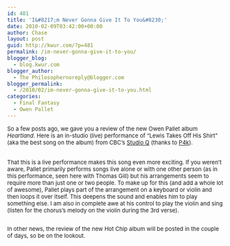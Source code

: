```yaml
---
id: 481
title: 'I&#8217;m Never Gonna Give It To You&#8230;'
date: 2010-02-09T03:42:00+00:00
author: Chase
layout: post
guid: http://kwur.com/?p=481
permalink: /im-never-gonna-give-it-to-you/
blogger_blog:
  - blog.kwur.com
blogger_author:
  - The Philosophernoreply@blogger.com
blogger_permalink:
  - /2010/02/im-never-gonna-give-it-to-you.html
categories:
  - Final Fantasy
  - Owen Pallet
---
```

<div class="pf-content">
  <p>
    <span class="Apple-style-span" style="font-size: small;">So a few posts ago, we gave you a review of the new Owen Pallet album </span><i><span class="Apple-style-span" style="font-size: small;">Heartland</span></i><span class="Apple-style-span" style="font-size: small;">. Here is an in-studio (live) performance of &#8220;Lewis Takes Off His Shirt&#8221; (aka the best song on the album) from CBC&#8217;s <a href="http://www.cbc.ca/q/">Studio Q</a> (thanks to </span><a href="http://www.pitchfork.com"><span class="Apple-style-span" style="font-size: small;">P4k</span></a><span class="Apple-style-span" style="font-size: small;">).</span>
  </p>
  
  <div>
    <span class="Apple-style-span" style="font-size: small;"><br /></span>
  </div>
  
  <div>
    <span class="Apple-style-span" style="font-size: small;">That this is a live performance makes this song even more exciting. If you weren&#8217;t aware, Pallet primarily performs songs live alone or with one other person (as in this performance, seen here with Thomas Gill) but his arrangements seem to require more than just one or two people. To make up for this (and add a whole lot of awesome), Pallet plays part of the arrangement on a keyboard or violin and then loops it over itself. This deepens the sound and enables him to play something else. I am also in complete awe at his control to play the violin and sing (listen for the chorus&#8217;s melody on the violin during the 3rd verse).</span>
  </div>
  
  <div>
    <span class="Apple-style-span" style="font-size: small;"><br /></span>
  </div>
  
  <div>
    <span class="Apple-style-span" style="font-size: small;"><span class="Apple-style-span" style="font-family: Arial, Helvetica, sans-serif; font-size: 10px; white-space: pre; "></span></span>
  </div>
  
  <div>
    <span class="Apple-style-span"  style="font-family:'courier new', serif;"><span class="Apple-style-span" style="font-size: small; white-space: pre;"><span class="Apple-style-span"   style="font-family:Arial, Helvetica, sans-serif;font-size:85%;"><span class="Apple-style-span" style="font-size: 10px;"><br /></span></span></span></span>
  </div>
  
  <div>
    <span class="Apple-style-span" style="font-size: small;">In other news, the review of the new Hot Chip album will be posted in the couple of days, so be on the lookout.</span>
  </div>
</div>